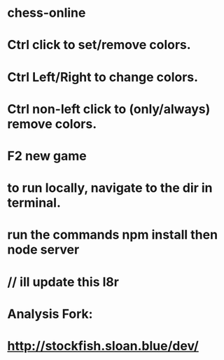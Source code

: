 # chess-online
# Ctrl click to set/remove colors.
# Ctrl Left/Right to change colors.
# Ctrl non-left click to (only/always) remove colors.
# F2 new game
# to run locally, navigate to the dir in terminal.
# run the commands npm install then node server
# // ill update this l8r
# Analysis Fork: 
# http://stockfish.sloan.blue/dev/
